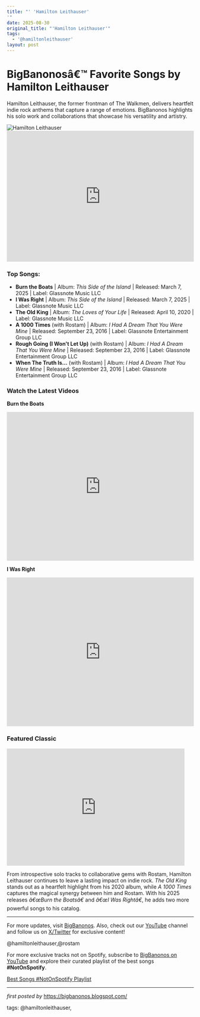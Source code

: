 ```yaml
---
title: "' 'Hamilton Leithauser'
'"
date: 2025-08-30
original_title: "'Hamilton Leithauser'"
tags:
  - '@hamiltonleithauser'
layout: post
---
```

<!-- Title of the Post -->
<h1>BigBanonosâ€™ Favorite Songs by Hamilton Leithauser</h1> <!-- Introductory Text -->
<p>Hamilton Leithauser, the former frontman of The Walkmen, delivers heartfelt indie rock anthems that capture a range of emotions. BigBanonos highlights his solo work and collaborations that showcase his versatility and artistry.</p> <!-- Featured Image -->
<div> <img src="https://townsquare.media/site/875/files/2016/11/IMG_5670.jpg?w=780&q=75" alt="Hamilton Leithauser">
</div> <!-- Spotify Embed -->
<div> <iframe src="https://open.spotify.com/embed/playlist/2IAAyCiwDdnO7asJkiWSbx?utm_source=generator" width="100%" height="352" frameBorder="0" allowfullscreen="" allow="autoplay; clipboard-write; encrypted-media; fullscreen; picture-in-picture" loading="lazy"></iframe>
</div> <!-- Song Information -->
<h3>Top Songs:</h3>
<ul> <li><strong>Burn the Boats</strong> | Album: <em>This Side of the Island</em> | Released: March 7, 2025 | Label: Glassnote Music LLC</li> <li><strong>I Was Right</strong> | Album: <em>This Side of the Island</em> | Released: March 7, 2025 | Label: Glassnote Music LLC</li> <li><strong>The Old King</strong> | Album: <em>The Loves of Your Life</em> | Released: April 10, 2020 | Label: Glassnote Music LLC</li> <li><strong>A 1000 Times</strong> (with Rostam) | Album: <em>I Had A Dream That You Were Mine</em> | Released: September 23, 2016 | Label: Glassnote Entertainment Group LLC</li> <li><strong>Rough Going (I Won't Let Up)</strong> (with Rostam) | Album: <em>I Had A Dream That You Were Mine</em> | Released: September 23, 2016 | Label: Glassnote Entertainment Group LLC</li> <li><strong>When The Truth Is...</strong> (with Rostam) | Album: <em>I Had A Dream That You Were Mine</em> | Released: September 23, 2016 | Label: Glassnote Entertainment Group LLC</li>
</ul> <!-- YouTube Embeds for New Songs -->
<h3>Watch the Latest Videos</h3>
<p><strong>Burn the Boats</strong></p>
<iframe width="100%" height="400" src="https://www.youtube.com/embed/Ysm362bmJ-M" title="Hamilton Leithauser - Burn the Boats (Official Video)" frameborder="0" allow="accelerometer; autoplay; clipboard-write; encrypted-media; gyroscope; picture-in-picture; web-share" allowfullscreen></iframe> <p><strong>I Was Right</strong></p>
<iframe width="100%" height="400" src="https://www.youtube.com/embed/lLeknp7uHZs" title="Hamilton Leithauser - I Was Right (Official Video)" frameborder="0" allow="accelerometer; autoplay; clipboard-write; encrypted-media; gyroscope; picture-in-picture; web-share" allowfullscreen></iframe> <!-- Previous Featured Video -->
<h3>Featured Classic</h3>
<div> <iframe width="95%" height="315" src="https://www.youtube.com/embed/DJ9mP4U-CEA?list=PLtuNtuTatqI1cR9clFS2SGyRMUnX2VoJk" frameborder="0" allowfullscreen></iframe>
</div> <!-- Additional Content -->
<p>From introspective solo tracks to collaborative gems with Rostam, Hamilton Leithauser continues to leave a lasting impact on indie rock. <em>The Old King</em> stands out as a heartfelt highlight from his 2020 album, while <em>A 1000 Times</em> captures the magical synergy between him and Rostam. With his 2025 releases <em>â€œBurn the Boatsâ€</em> and <em>â€œI Was Rightâ€</em>, he adds two more powerful songs to his catalog.</p> <!-- Footer Links -->
<hr />
<p>For more updates, visit <a href="https://bigbanonos.blogspot.com/" target="_blank">BigBanonos</a>. Also, check out our <a href="https://www.youtube.com/@BigBanonos" target="_blank">YouTube</a> channel and follow us on <a href="https://x.com/bigbanonos" target="_blank">X/Twitter</a> for exclusive content!</p> <!-- Tags -->
<p>@hamiltonleithauser,@rostam</p>


<!--Subscribe and Playlist Links-->
<div>
    <p>For more exclusive tracks not on Spotify, subscribe to <a href="https://www.youtube.com/@BigBanonos" target="_blank">BigBanonos on YouTube</a> and explore their curated playlist of the best songs <strong>#NotOnSpotify</strong>.</p>
    <p><a href="https://www.youtube.com/playlist?list=PLtuNtuTatqI0kFahUCbtbfenC_ET5O_tr" target="_blank">Best Songs #NotOnSpotify Playlist<br /></a></p></div>

<hr />

<p><em>first posted by</em> <a href="https://bigbanonos.blogspot.com/" rel="noopener" target="_new">https://bigbanonos.blogspot.com/</a></p>

<p>tags: @hamiltonleithauser,</p>
